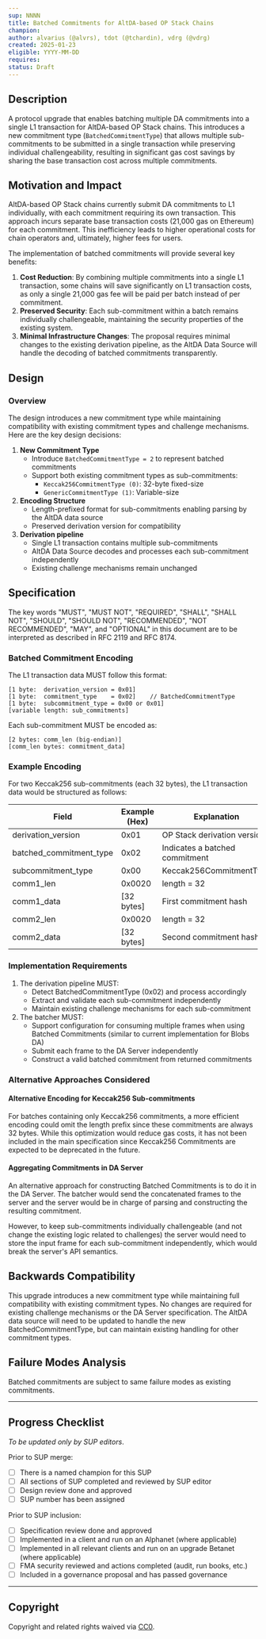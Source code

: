 ```yaml
---
sup: NNNN
title: Batched Commitments for AltDA-based OP Stack Chains
champion:
author: alvarius (@alvrs), tdot (@tchardin), vdrg (@vdrg)
created: 2025-01-23
eligible: YYYY-MM-DD
requires:
status: Draft
---
```


## Description

A protocol upgrade that enables batching multiple DA commitments into a single L1 transaction for AltDA-based OP Stack chains. This introduces a new commitment type (`BatchedCommitmentType`) that allows multiple sub-commitments to be submitted in a single transaction while preserving individual challengeability, resulting in significant gas cost savings by sharing the base transaction cost across multiple commitments.

## Motivation and Impact

AltDA-based OP Stack chains currently submit DA commitments to L1 individually, with each commitment requiring its own transaction. This approach incurs separate base transaction costs (21,000 gas on Ethereum) for each commitment. This inefficiency leads to higher operational costs for chain operators and, ultimately, higher fees for users.

The implementation of batched commitments will provide several key benefits:

1. **Cost Reduction**: By combining multiple commitments into a single L1 transaction, some chains will save significantly on L1 transaction costs, as only a single 21,000 gas fee will be paid per batch instead of per commitment.
2. **Preserved Security**: Each sub-commitment within a batch remains individually challengeable, maintaining the security properties of the existing system.
3. **Minimal Infrastructure Changes**: The proposal requires minimal changes to the existing derivation pipeline, as the AltDA Data Source will handle the decoding of batched commitments transparently.

## Design

### Overview

The design introduces a new commitment type while maintaining compatibility with existing commitment types and challenge mechanisms. Here are the key design decisions:
1. **New Commitment Type**
    - Introduce `BatchedCommitmentType = 2` to represent batched commitments
    - Support both existing commitment types as sub-commitments:
        - `Keccak256CommitmentType (0)`: 32-byte fixed-size
        - `GenericCommitmentType (1)`: Variable-size
2. **Encoding Structure**
    - Length-prefixed format for sub-commitments enabling parsing by the AltDA data source
    - Preserved derivation version for compatibility
3. **Derivation pipeline**
    - Single L1 transaction contains multiple sub-commitments
    - AltDA Data Source decodes and processes each sub-commitment independently
    - Existing challenge mechanisms remain unchanged


## Specification

The key words "MUST", "MUST NOT", "REQUIRED", "SHALL", "SHALL NOT", "SHOULD", "SHOULD NOT", "RECOMMENDED", "NOT RECOMMENDED", "MAY", and "OPTIONAL" in this document are to be interpreted as described in RFC 2119 and RFC 8174.

### Batched Commitment Encoding

The L1 transaction data MUST follow this format:

```
[1 byte:  derivation_version = 0x01]
[1 byte:  commitment_type    = 0x02]    // BatchedCommitmentType
[1 byte:  subcommitment_type = 0x00 or 0x01]
[variable length: sub_commitments]

```

Each sub-commitment MUST be encoded as:

```
[2 bytes: comm_len (big-endian)]
[comm_len bytes: commitment_data]

```

### Example Encoding

For two Keccak256 sub-commitments (each 32 bytes), the L1 transaction data would be structured as follows:

| Field | Example (Hex) | Explanation |
| --- | --- | --- |
| derivation_version | 0x01 | OP Stack derivation version |
| batched_commitment_type | 0x02 | Indicates a batched commitment |
| subcommitment_type | 0x00 | Keccak256CommitmentType |
| comm1_len | 0x0020 | length = 32 |
| comm1_data | [32 bytes] | First commitment hash |
| comm2_len | 0x0020 | length = 32 |
| comm2_data | [32 bytes] | Second commitment hash |


### Implementation Requirements

1. The derivation pipeline MUST:
    - Detect BatchedCommitmentType (0x02) and process accordingly
    - Extract and validate each sub-commitment independently
    - Maintain existing challenge mechanisms for each sub-commitment
2. The batcher MUST:
    - Support configuration for consuming multiple frames when using Batched Commitments (similar to current implementation for Blobs DA)
    - Submit each frame to the DA Server independently
    - Construct a valid batched commitment from returned commitments

### Alternative Approaches Considered

#### Alternative Encoding for Keccak256 Sub-commitments

For batches containing only Keccak256 commitments, a more efficient encoding could omit the length prefix since these commitments are always 32 bytes. While this optimization would reduce gas costs, it has not been included in the main specification since Keccak256 Commitments are expected to be deprecated in the future.

#### Aggregating Commitments in DA Server

An alternative approach for constructing Batched Commitments is to do it in the DA Server. The batcher would send the concatenated frames to the server and the server would be in charge of parsing and constructing the resulting commitment.

However, to keep sub-commitments individually challengeable (and not change the existing logic related to challenges) the server would need to store the input frame for each sub-commitment independently, which would break the server's API semantics.

## Backwards Compatibility

This upgrade introduces a new commitment type while maintaining full compatibility with existing commitment types. No changes are required for existing challenge mechanisms or the DA Server specification. The AltDA data source will need to be updated to handle the new BatchedCommitmentType, but can maintain existing handling for other commitment types.

## Failure Modes Analysis

Batched commitments are subject to same failure modes as existing commitments.

---

## Progress Checklist

_To be updated only by SUP editors_.

Prior to SUP merge:

- [ ] There is a named champion for this SUP
- [ ] All sections of SUP completed and reviewed by SUP editor
- [ ] Design review done and approved
- [ ] SUP number has been assigned

Prior to SUP inclusion:

- [ ] Specification review done and approved
- [ ] Implemented in a client and run on an Alphanet (where applicable)
- [ ] Implemented in all relevant clients and run on an upgrade Betanet (where applicable)
- [ ] FMA security reviewed and actions completed (audit, run books, etc.)
- [ ] Included in a governance proposal and has passed governance

---

## Copyright

Copyright and related rights waived via [CC0](../LICENSE.md).
